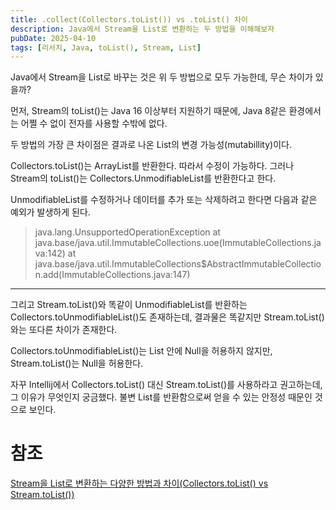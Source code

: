 ```yaml
---
title: .collect(Collectors.toList()) vs .toList() 차이
description: Java에서 Stream을 List로 변환하는 두 방법을 이해해보자
pubDate: 2025-04-10
tags: [리서치, Java, toList(), Stream, List]
---
```


Java에서 Stream을 List로 바꾸는 것은 위 두 방법으로 모두 가능한데, 무슨 차이가 있을까?

먼저, Stream의 toList()는 Java 16 이상부터 지원하기 때문에, Java 8같은 환경에서는 어쩔 수 없이 전자를 사용할 수밖에 없다.

두 방법의 가장 큰 차이점은 결과로 나온 List의 변경 가능성(mutabillity)이다.

Collectors.toList()는 ArrayList를 반환한다. 따라서 수정이 가능하다.
그러나 Stream의 toList()는 Collectors.UnmodifiableList를 반환한다고 한다.

UnmodifiableList를 수정하거나 데이터를 추가 또는 삭제하려고 한다면 다음과 같은 예외가 발생하게 된다.

> java.lang.UnsupportedOperationException
at java.base/java.util.ImmutableCollections.uoe(ImmutableCollections.java:142)
at java.base/java.util.ImmutableCollections$AbstractImmutableCollection.add(ImmutableCollections.java:147)

---

그리고 Stream.toList()와 똑같이 UnmodifiableList를 반환하는 Collectors.toUnmodifiableList()도 존재하는데, 결과물은 똑같지만 Stream.toList()와는 또다른 차이가 존재한다.

Collectors.toUnmodifiableList()는 List 안에 Null을 허용하지 않지만, Stream.toList()는 Null을 허용한다.

자꾸 Intellij에서 Collectors.toList() 대신 Stream.toList()를 사용하라고 권고하는데, 그 이유가 무엇인지 궁금했다.
불변 List를 반환함으로써 얻을 수 있는 안정성 때문인 것으로 보인다.

# 참조

[Stream을 List로 변환하는 다양한 방법과 차이(Collectors.toList() vs Stream.toList())](https://velog.io/@cieroyou/Stream%EC%9D%84-List%EB%A1%9C-%EB%B3%80%ED%99%98%ED%95%98%EB%8A%94-%EB%8B%A4%EC%96%91%ED%95%9C-%EB%B0%A9%EB%B2%95%EA%B3%BC-%EC%B0%A8%EC%9D%B4Collectors.toList-vs-Stream.toList)